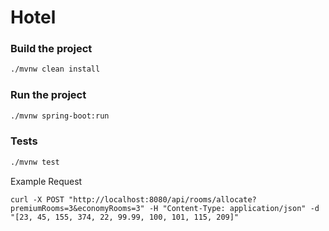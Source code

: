 # Hotel

### Build the project
```sh
./mvnw clean install
```

### Run the project
```sh
./mvnw spring-boot:run
```

### Tests
```sh
./mvnw test
```

Example Request
```
curl -X POST "http://localhost:8080/api/rooms/allocate?premiumRooms=3&economyRooms=3" -H "Content-Type: application/json" -d "[23, 45, 155, 374, 22, 99.99, 100, 101, 115, 209]"
```

